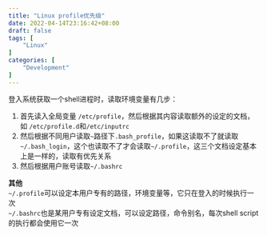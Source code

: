 ```yaml
---
title: "Linux profile优先级"
date: 2022-04-14T23:16:42+08:00
draft: false
tags: [
    "Linux"
]
categories: [
    "Development"
]
---
```


登入系统获取一个shell进程时，读取环境变量有几步：

1. 首先读入全局变量 `/etc/profile`，然后根据其内容读取额外的设定的文档，如 `/etc/profile.d`和`/etc/inputrc`
2. 然后根据不同用户读取`~`路径下`.bash_profile`，如果这读取不了就读取`~/.bash_login`，这个也读取不了才会读取`~/.profile`，这三个文档设定基本上是一样的，读取有优先关系
3. 然后根据用户账号读取`~/.bashrc`

**其他**<br />
`~/.profile`可以设定本用户专有的路径，环境变量等，它只在登入的时候执行一次<br />`~/.bashrc`也是某用户专有设定文档，可以设定路径，命令别名，每次shell script的执行都会使用它一次
